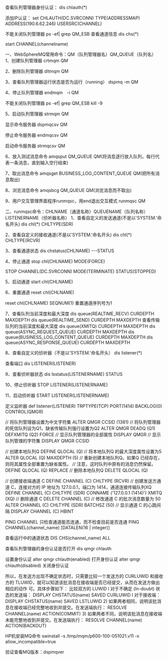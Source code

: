 查看队列管理器身份认证：
dis chlauth(*)

添加IP认证：
set CHLAUTH(DC.SVRCONN)                     TYPE(ADDRESSMAP) ADDRESS(190.6.62.246)                    USERSRC(CHANNEL)

不能关闭队列管理器
ps -ef| grep QM_ESB
查看通道信息
dis chs(*)

start CHANNEL(channelname)

一、WebSphereMQ常用命令：QM（队列管理器名）QM_QUEUE（队列名）
1、创建队列管理器
crtmqm QM

2、删除队列管理器
dltmqm QM

3、查看队列管理器运行状态是否为运行（running）
dspmq -m QM

4、停止队列管理器
endmqm　-i QM

不能关闭队列管理器
ps -ef| grep QM_ESB
kill -9

5、启动队列管理器
strmqm QM

显示命令服务器
dspmqcsv QM

停止命令服务器
endmqcsv QM

启动命令服务器
strmqcsv QM

6、放入测试消息命令
amqsput QM_QUEUE QM(将消息逐行放入队列，每行代表一条消息，直到输入空行结束)

7、取出消息命令
amqsget BUSINESS_LOG_CONTENT_QUEUE QM(把所有消息取出)

8、浏览消息命令
amqsbcg QM_QUEUE QM(浏览消息而不取出)

9、用户交互管理界面程序runmqsc，用end退出交互模式
runmqsc QM

二、runmqsc命令：CHLNAME（通道名称）QUEUENAME（队列名称）LISTENERNAME（侦听器名称）
1、查看自定义的发送通道(不是以'SYSTEM.'命名开头)
dis chl(*)  CHLTYPE(SDR)

2、查看自定义的接收通道(不是以'SYSTEM.'命名开头)
dis chl(*)  CHLTYPE(RCVR)

3、查看通道状态
dis chstatus(CHLNAME) ---STATUS

4、停止通道
stop chl(CHLNAME) MODE(FORCE)

STOP CHANNEL(DC.SVRCONN) MODE(TERMINATE) STATUS(STOPPED)

5、启动通道
start chl(CHLNAME)

6、重置通道
reset chl(CHLNAME)

reset chl(CHLNAME) SEQNUM(1) 重置通道序列号为1

7、查看队列当前深度和最大深度
dis queue(REALTIME_RECV) CURDEPTH MAXDEPTH
dis queue(REALTIME_SEND) CURDEPTH MAXDEPTH
查看传输队列的当前深度和最大深度
dis queue(XMITQ) CURDEPTH MAXDEPTH
dis queue(ASYNC_REQUEST_QUEUE) CURDEPTH MAXDEPTH
dis queue(BUSINESS_LOG_CONTENT_QUEUE) CURDEPTH MAXDEPTH
dis queue(ASYNC_RESPONSE_QUEUE) CURDEPTH MAXDEPTH

8、查看自定义的侦听器（不是以'SYSTEM.'命名开头）
dis listener(*)

查看端口
dis LISTENER(LISTENER)

9、查看侦听器状态
dis lsstatus(LISTENERNAME) STATUS

10、停止侦听器
STOP LISTENER(LISTENERNAME)

11、启动侦听器
START LISTENER(LISTENERNAME)

定义监听器
def listener(LISTENER) TRPTYPE(TCP)  PORT(1414) BACKLOG(0) CONTROL(QMGR)


// 将队列管理器设置为中文字符集
ALTER QMGR CCSID (1381)
// 将队列管理器的死信队列设为Q1，缺省传输队列强行设置为Q2
ALTER QMGR DEADQ (Q1) DEFXMITQ (Q2) FORCE
// 显示队列管理器的全部属性
DISPLAY QMGR
// 显示队列管理的字符集
DISPLAY QMGR CCSID

// 创建本地队列Q
DEFINE QLOCAL (Q)
// 将本地队列Q 的最大深度属性设置为5
ALTER QLOCAL (Q) MAXDEPTH (5)
// 重新创建本地队列Q。如果Q 已经存在，则将其属性全部重置为缺省属性。
// 注意，这时队列中原有的消息仍然保留。
DEFINE QLOCAL (Q) REPLACE
// 删除本地队列Q
DELETE QLOCAL (Q)

// 创建接收端通道 C
DEFINE CHANNEL (C) CHLTYPE (RCVR)
// 创建发送方通道 C，连接对方的 IP 地址为 127.0.0.1，端口为 1414，通道连接传输队列XQ
DEFINE CHANNEL (C) CHLTYPE (SDR) CONNAME ('127.0.0.1 (1414)') XMITQ (XQ)
// 删除通道 C
DELETE CHANNEL (C)
// 修改通道 C 的批次消息数量为 50
ALTER CHANNEL (C) CHLTYPE (SDR) BATCHSZ (50)
// 显示通道 C 的心跳间隔
DISPLAY CHANNEL (C) HBINT

PING CHANNEL 只检查通道能否连通，而不检查目前是否连通
PING CHANNEL(channel_name) [DATALEN(16 | integer)]


查看运行中的通道状态
DIS CHS(channel_name) ALL

查看队列管理器的身份认证是否打开
dis qmgr chlauth

设置身份认证
alter qmgr chlauth(enabled) 打开身份认证
alter qmgr chlauth(disabled) 关闭身份认证



所以，在发送方出现不确定状态时，只需要比较一个发送方的 CURLUWID 和接收方的
TLUWID，就可以知道该批消息在接收端是否已经提交，从而在发送方做出相应的动作
可。具体步骤如下：
比较双方的 LUWID
l  对于不确定 (In-doubt)  状态的发送端：
DISPLAY CHSTATUS(name) SAVED CURLUWID
l  对于接收端：
DISPLAY CHSTATUS(name) SAVED LSTLUWID
2)  如果两者相同，说明该批消息在接收端已经完整地收到并提交。在发送端执行：
RESOLVE CHANNEL(name) ACTION(COMMIT)
3)  如果两者不同，说明该批消息在接收端未能完整地收到并提交。在发送端执行：
RESOLVE CHANNEL(name) ACTION(BACKOUT)


HP机安装MQ命令
swinstall -s /tmp/mqm/p600-100-051021.v11 -x allow_incompatible=true

验证查看MQ版本：dspmqver
